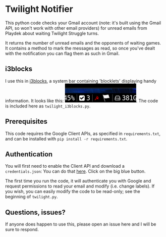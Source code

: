 # Twilight Notifier

This python code checks your Gmail account (note: it's built using the Gmail API, so won't work with other email providers) for unread emails from Playdek about waiting Twilight Struggle turns.

It returns the number of unread emails and the opponents of waiting games. It contains a method to mark the messages as read, so once you've dealt with the notification you can flag them as such in Gmail.

## i3blocks

I use this in [i3blocks](https://github.com/vivien/i3blocks), a system bar containing 'blocklets' displaying handy information. It looks like this: ![i3blocks icon](icon.png). The code is included here as `twilight_i3blocks.py`.

## Prerequisites

This code requires the Google Client APIs, as specified in `requirements.txt`, and can be installed with `pip install -r requirements.txt`.

## Authentication

You will first need to enable the Client API and download a `credentials.json`: You can do that [here](https://developers.google.com/gmail/api/quickstart/python). Click on the big blue button.

The first time you run the code, it will authenticate you with Google and request permissions to read your email and modify (i.e. change labels). If you wish, you can easily modify the code to be read-only; see the beginning of `twilight.py`. 

## Questions, issues?

If anyone does happen to use this, please open an issue here and I will be sure to respond.
